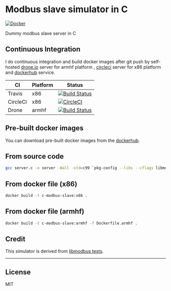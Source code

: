 # Modbus slave simulator in C

[![Docker](https://img.shields.io/badge/docker-ready-brightgreen.svg)](https://hub.docker.com/r/edgepro/c-modbus-slave/)

Dummy modbus slave server in C

## Continuous Integration

I do continuous integration and build docker images after git push by self-hosted [drone.io](http://armdrone.cmwang.net) server for armhf platform , [circleci](http://circleci.com) server for x86 platform and [dockerhub](https://hub.docker.com/r/edgepro/c-modbus-slave/) service.

| CI       | Platform  | Status                                                                                                                                 |
|----------|-----------|----------------------------------------------------------------------------------------------------------------------------------------|
| Travis   | x86       | [![Build Status](https://travis-ci.org/taka-wang/c-modbus-slave.svg)](https://travis-ci.org/taka-wang/c-modbus-slave)    |
| CircleCI | x86       | [![CircleCI](https://circleci.com/gh/taka-wang/c-modbus-slave.svg?style=shield)](https://circleci.com/gh/taka-wang/c-modbus-slave)     |
| Drone    | armhf     | [![Build Status](http://armdrone.cmwang.net/api/badges/taka-wang/c-modbus-slave/status.svg)](http://armdrone.cmwang.net/taka-wang/c-modbus-slave)|

## Pre-built docker images

You can download pre-built docker images from the [dockerhub](https://hub.docker.com/r/edgepro/c-modbus-slave/tags/).

## From source code

```bash
gcc server.c -o server -Wall -std=c99 `pkg-config --libs --cflags libmodbus`
```

## From docker file (x86)

```bash
docker build -t c-modbus-slave:x86 .
```

## From docker file (armhf)

```bash
docker build -t c-modbus-slave:armhf -f Dockerfile.armhf .
```

## Credit

This simulator is derived from [libmodbus tests](https://github.com/stephane/libmodbus/tree/master/tests).

---

## License

MIT
